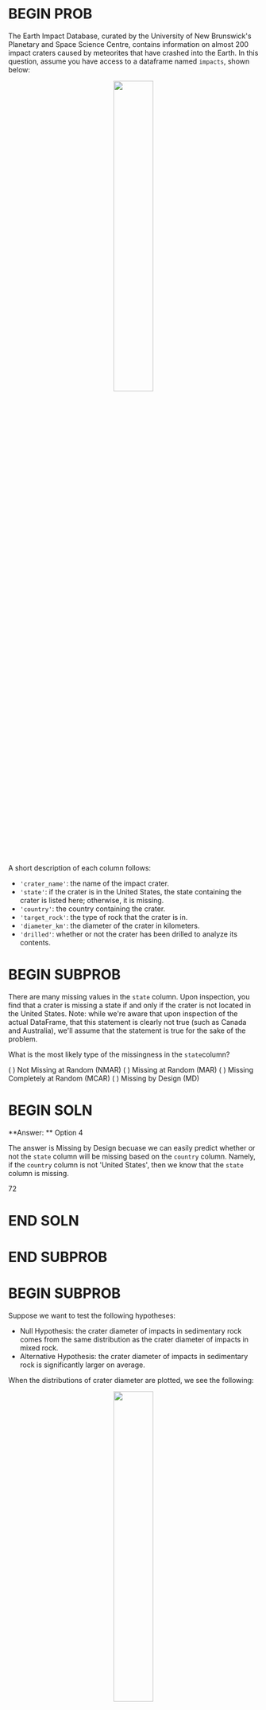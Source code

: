 # BEGIN PROB

The Earth Impact Database, curated by the University of New Brunswick's Planetary and Space Science Centre, contains information on almost 200 impact craters caused by meteorites that have crashed into the Earth.
In this question, assume you have access to a dataframe named `impacts`, shown below:

<center><img src='../assets/images/fa22-final/impacts.png' width=40%></center>

A short description of each column follows:

 - `'crater_name'`: the name of the impact crater.
 - `'state'`: if the crater is in the United States, the state containing the crater is listed here; otherwise,
    it is missing.
 - `'country'`: the country containing the crater.
 - `'target_rock'`: the type of rock that the crater is in.
 - `'diameter_km'`: the diameter of the crater in kilometers.
 - `'drilled'`: whether or not the crater has been drilled to analyze its contents.

# BEGIN SUBPROB

There are many missing values in the `state` column. Upon inspection, you find that a crater is missing a state if and only if the crater is not located in the United States. Note: while we're aware that upon inspection of the actual DataFrame, that this statement is clearly not true (such as Canada and Australia), we'll assume that the statement is true for the sake of the problem.

What is the most likely type of the missingness in the `state`column?

( ) Not Missing at Random (NMAR)
( ) Missing at Random (MAR)
( ) Missing Completely at Random (MCAR)
( ) Missing by Design (MD)

# BEGIN SOLN
**Answer: ** Option 4

The answer is Missing by Design becuase we can easily predict whether or not the `state` column will be missing based on the `country` column. Namely, if the `country` column is not 'United States', then we know that the `state` column is missing.

<average>72</average>

# END SOLN

# END SUBPROB

# BEGIN SUBPROB

Suppose we want to test the following hypotheses:

- Null Hypothesis: the crater diameter of impacts in sedimentary rock comes from the same distribution as the crater diameter of impacts in mixed rock.
- Alternative Hypothesis: the crater diameter of impacts in sedimentary rock is significantly larger on average.

When the distributions of crater diameter are plotted, we see the following:

<center><img src='../assets/images/fa22-final/distributions.png' width=40%></center>

Which one of the following is the best test statistic in this case?

( ) Total Variation Distance (TVD) between the distributions
( ) Kolmogorov-Smirnov (K-S) distance between the distributions
( ) the signed difference between the mean crater diameter of impacts in sedimentary rock, minus the mean crater diameter of impacts in mixed rock
( ) the unsigned (absolute) difference between the mean crater diameter of impacts in sedimentary rock, minus the mean crater diameter of impacts in mixed rock

# BEGIN SOLN
**Answer: ** Option C

K-S Statistic doesn't work well on discrete quantitative variables so we could rule that out. TVD is mainly used with categorical data so we could rule that out (and it's the absolute value so it wouldn't tell us whetehr or not one group is larger than the other group). We used the signed difference between mean crater diameter because we want to see whether or not one group is larger than the other, and unsigned difference between mean crater diameter wouldn't tell us anything about that.  

<average>56</average>

# END SOLN

# END SUBPROB

# BEGIN SUBPROB

Suppose it is observed that some values in the \python{diameter_km} column are missing. To determine if there is an association between this missingness and the values in the `country` column, a permutation test will be performed with the null hypothesis that the distribution of countries when the diameter is missing is the same as the distribution of countries when the diameter is not missing.

Which of the following test statistics should be used?

( ) the Total Variation Distance (TVD) between the distribution of countries when the diameter is missing and the distribution of countries when the diameter is not missing
( ) the Kolmogorov-Smirnov statistic between the distribution of countries when the diameter is missing and the distribution of countries when the diameter is not missing
( ) the signed difference between the mean crater diameter of impacts  where the country is missing, minus the mean crater diameter of impacts where the country is not missing
( ) the unsigned (absolute) difference between the mean crater diameter of impacts where the country is missing, minus the mean crater diameter of impacts where the country is not missing

# BEGIN SOLN
**Answer: ** Option A

Since 'countries' is a categorical variable, TVD would work the best here.

<average>70</average>

# END SOLN

# END SUBPROB

# BEGIN SUBPROB

Suppose the permutation test described in the previous problem fails to reject the null hypothesis. Assuming that NMAR and MD have been ruled out already, what can be said about the missingness in `diameter_km`?

( ) it is MCAR
( ) it is MAR
( ) We cannot say for sure without first testing for an association between the missingness and the other columns besides `country`.

# BEGIN SOLN
**Answer: ** Option C

In order to test whether or not a column is MCAR or MAR, we have to test the missingness of that column against every other column in order to be conclusive about the missingness mechanism. Thus the answer is Option C.

<average>73</average>

# END SOLN

# END SUBPROB

# BEGIN SUBPROB

Suppose we fill in the missing values in the `diameter_km` column by random sampling. That is, for each missing diameter, we randomly sample from the the set of observed diameters. You may assume that these samples are drawn from the uniform distribution on observed diameters, and
that they are independent.

Assume that it is known that the missingness in the `diameter_km` column is MAR. Which of the following is true about the overall mean of the `diameter_km` column after imputation?

( ) It is likely to be an unbiased estimate of the true mean.
( ) It is likely to be a biased estimate of the true mean.

# BEGIN SOLN
**Answer: ** Option B

Since the missigness mechanism for `diameter_km` is MAR, we know that the missigness depends on some other bias from another column, implying the the observed values are inherently biased. Since we're drawing from a biased sample space, we conclude that we're likely to generate a biased estimate of the true mean.

<average>81</average>

# END SOLN

# END SUBPROB

# END PROB